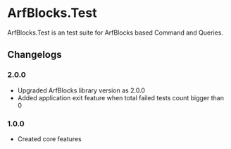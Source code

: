 # ArfBlocks.Test

ArfBlocks.Test is an test suite for ArfBlocks based Command and Queries.

## Changelogs

### 2.0.0

- Upgraded ArfBlocks library version as 2.0.0
- Added application exit feature when total failed tests count bigger than 0

### 1.0.0

- Created core features
